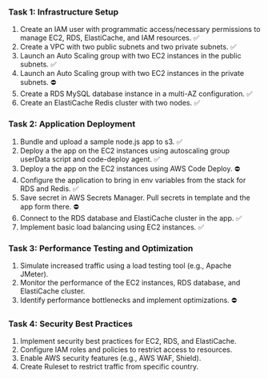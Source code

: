 ### Task 1: Infrastructure Setup

1. Create an IAM user with programmatic access/necessary permissions to manage EC2, RDS, ElastiCache, and IAM resources. ✅
1. Create a VPC with two public subnets and two private subnets. ✅
1. Launch an Auto Scaling group with two EC2 instances in the public subnets. ✅
1. Launch an Auto Scaling group with two EC2 instances in the private subnets. ⛔
1. Create a RDS MySQL database instance in a multi-AZ configuration. ✅
1. Create an ElastiCache Redis cluster with two nodes. ✅

### Task 2: Application Deployment

1. Bundle and upload a sample node.js app to s3. ✅
1. Deploy a the app on the EC2 instances using autoscaling group userData script and code-deploy agent. ✅
1. Deploy a the app on the EC2 instances using AWS Code Deploy. ⛔
1. Configure the application to bring in env variables from the stack for RDS and Redis. ✅
1. Save secret in AWS Secrets Manager. Pull secrets in template and the app form there. ⛔
1. Connect to the RDS database and ElastiCache cluster in the app. ✅
1. Implement basic load balancing using EC2 instances. ✅

### Task 3: Performance Testing and Optimization

1. Simulate increased traffic using a load testing tool (e.g., Apache JMeter).
1. Monitor the performance of the EC2 instances, RDS database, and ElastiCache cluster.
1. Identify performance bottlenecks and implement optimizations. ⛔

### Task 4: Security Best Practices

1. Implement security best practices for EC2, RDS, and ElastiCache.
1. Configure IAM roles and policies to restrict access to resources.
1. Enable AWS security features (e.g., AWS WAF, Shield).
1. Create Ruleset to restrict traffic from specific country.
